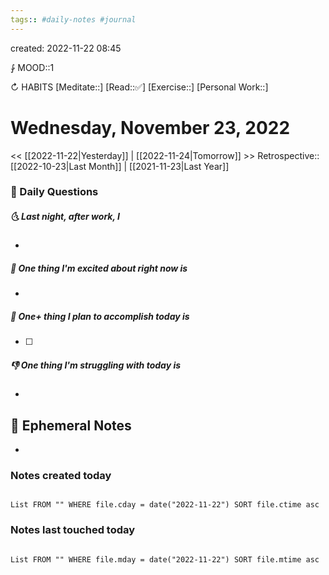 ```yaml
---
tags:: #daily-notes #journal
---
```

created: 2022-11-22 08:45

⨑ MOOD::1

↻ HABITS
[Meditate::]
[Read::✅]
[Exercise::]
[Personal Work::]

# Wednesday, November 23, 2022

\<\< [[2022-11-22|Yesterday]] | [[2022-11-24|Tomorrow]] >>
Retrospective:: [[2022-10-23|Last Month]] | [[2021-11-23|Last Year]]

### 📅 Daily Questions

##### 🌜 Last night, after work, I

-

##### 🙌 One thing I'm excited about right now is

-

##### 🚀 One+ thing I plan to accomplish today is

- [ ]

##### 👎 One thing I'm struggling with today is

-

## 📝 Ephemeral Notes

-

### Notes created today

```dataview

List FROM "" WHERE file.cday = date("2022-11-22") SORT file.ctime asc

```

### Notes last touched today

```dataview

List FROM "" WHERE file.mday = date("2022-11-22") SORT file.mtime asc

```
